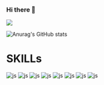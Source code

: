 ### Hi there 👋

<img src="https://capsule-render.vercel.app/api?type=soft&color=64aee0&height=300&section=header&text=이택승%20Profile&fontSize=70" />

![Anurag's GitHub stats](https://github-readme-stats.vercel.app/api?username=LEETAEKSEUNG&hide=contribs,prs&show_icons=true&theme=graywhite)

<h1>SKILLs</h1>

![js](https://img.shields.io/badge/Java-ED8B00?style=for-the-badge&logo=openjdk&logoColor=white)
![js](https://img.shields.io/badge/HTML-239120?style=for-the-badge&logo=html5&logoColor=white)
![js](https://img.shields.io/badge/CSS-239120?&style=for-the-badge&logo=css3&logoColor=white)
![js](https://img.shields.io/badge/JavaScript-F7DF1E?style=for-the-badge&logo=JavaScript&logoColor=white)
![js](https://img.shields.io/badge/React-20232A?style=for-the-badge&logo=react&logoColor=61DAFB)
![js](https://img.shields.io/badge/Spring-6DB33F?style=for-the-badge&logo=spring&logoColor=white)
![js](https://img.shields.io/badge/Windows-0078D6?style=for-the-badge&logo=windows&logoColor=white)
![js](https://img.shields.io/badge/Oracle-F80000?style=for-the-badge&logo=Oracle&logoColor=white)
